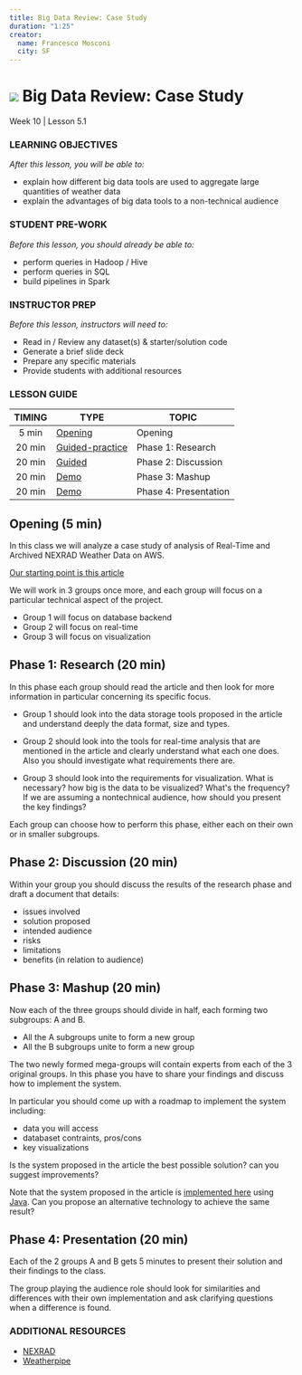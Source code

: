 ```yaml
---
title: Big Data Review: Case Study
duration: "1:25"
creator:
  name: Francesco Mosconi
  city: SF
---
```


# ![](https://ga-dash.s3.amazonaws.com/production/assets/logo-9f88ae6c9c3871690e33280fcf557f33.png) Big Data Review: Case Study
Week 10 | Lesson 5.1

### LEARNING OBJECTIVES
*After this lesson, you will be able to:*
- explain how different big data tools are used to aggregate large quantities of weather data
- explain the advantages of big data tools to a non-technical audience

### STUDENT PRE-WORK
*Before this lesson, you should already be able to:*
- perform queries in Hadoop / Hive
- perform queries in SQL
- build pipelines in Spark

### INSTRUCTOR PREP
*Before this lesson, instructors will need to:*
- Read in / Review any dataset(s) & starter/solution code
- Generate a brief slide deck
- Prepare any specific materials
- Provide students with additional resources

### LESSON GUIDE
| TIMING  | TYPE  | TOPIC  |
|:-:|---|---|
| 5 min | [Opening](#opening) | Opening |
| 20 min | [Guided-practice](#guided-practice_1) | Phase 1: Research |
| 20 min | [Guided](#guided_practice_2) | Phase 2: Discussion |
| 20 min | [Demo](#demo) | Phase 3:  Mashup |
| 20 min | [Demo](#demo) | Phase 4:  Presentation |

<a name="opening"></a>
## Opening (5 min)

In this class we will analyze a case study of analysis of Real-Time and Archived NEXRAD Weather Data on AWS.

[Our starting point is this article](https://aws.amazon.com/blogs/publicsector/nexrad/)

We will work in 3 groups once more, and each group will focus on a particular technical aspect of the project.

- Group 1 will focus on database backend
- Group 2 will focus on real-time
- Group 3 will focus on visualization

<a name="guided-practice_1"></a>
## Phase 1: Research (20 min)

In this phase each group should read the article and then look for more information in particular concerning its specific focus.

- Group 1 should look into the data storage tools proposed in the article and understand deeply the data format, size and types.

- Group 2 should look into the tools for real-time analysis that are mentioned in the article and clearly understand what each one does. Also you should investigate what requirements there are.

- Group 3 should look into the requirements for visualization. What is necessary? how big is the data to be visualized? What's the frequency? If we are assuming a nontechnical audience, how should you present the key findings?

Each group can choose how to perform this phase, either each on their own or in smaller subgroups.

<a name="guided_practice_2"></a>
## Phase 2: Discussion (20 min)

Within your group you should discuss the results of the research phase and draft a document that details:
- issues involved
- solution proposed
- intended audience
- risks
- limitations
- benefits (in relation to audience)

<a name="demo"></a>
## Phase 3:  Mashup (20 min)

Now each of the three groups should divide in half, each forming two subgroups: A and B.

- All the A subgroups unite to form a new group
- All the B subgroups unite to form a new group

The two newly formed mega-groups will contain experts from each of the 3 original groups. In this phase you have to share your findings and discuss how to implement the system.

In particular you should come up with a roadmap to implement the system including:
- data you will access
- databaset contraints, pros/cons
- key visualizations

Is the system proposed in the article the best possible solution? can you suggest improvements?

Note that the system proposed in the article is [implemented here](https://github.com/stephenlienharrell/WeatherPipe) using [Java](https://en.wikipedia.org/wiki/Java_(programming_language)). Can you propose an alternative technology to achieve the same result?


<a name="demo"></a>
## Phase 4:  Presentation (20 min)

Each of the 2 groups A and B gets 5 minutes to present their solution and their findings to the class.

The group playing the audience role should look for similarities and differences with their own implementation and ask clarifying questions when a difference is found.

### ADDITIONAL RESOURCES

- [NEXRAD](https://en.wikipedia.org/wiki/NEXRAD)
- [Weatherpipe](https://github.com/stephenlienharrell/WeatherPipe)

